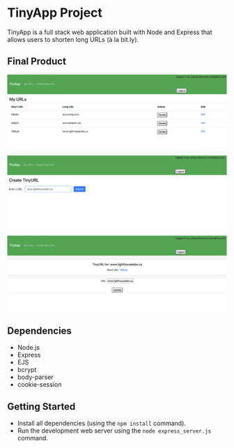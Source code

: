 # TinyApp Project

TinyApp is a full stack web application built with Node and Express that allows users to shorten long URLs (à la bit.ly).

## Final Product

!["shows the urls rendered in a URL list page"](https://github.com/yislamovic/tinyapp/blob/master/docs/URLPage.png?raw=true)

!["shows the submit button for the long URL"](https://github.com/yislamovic/tinyapp/blob/master/docs/URLSubmission.png?raw=true)

!["shows update page and the hyperlink for tinyURL"](https://github.com/yislamovic/tinyapp/blob/master/docs/newURLPage.png?raw=true)

## Dependencies

- Node.js
- Express
- EJS
- bcrypt
- body-parser
- cookie-session

## Getting Started

- Install all dependencies (using the `npm install` command).
- Run the development web server using the `node express_server.js` command.